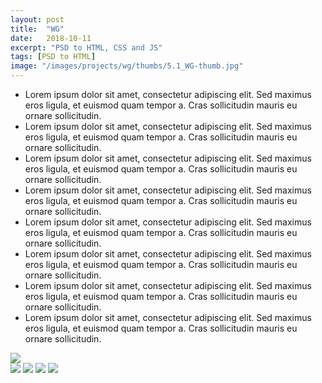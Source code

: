 ```yaml
---
layout: post
title:  "WG"
date:   2018-10-11
excerpt: "PSD to HTML, CSS and JS"
tags: [PSD to HTML]
image: "/images/projects/wg/thumbs/5.1_WG-thumb.jpg"
---
```


<div class="row">
 	<div class="6u">
		<ul>
			<li>Lorem ipsum dolor sit amet, consectetur adipiscing elit. Sed maximus eros ligula, et euismod quam tempor a. Cras sollicitudin mauris eu ornare sollicitudin.</li>
			<li>Lorem ipsum dolor sit amet, consectetur adipiscing elit. Sed maximus eros ligula, et euismod quam tempor a. Cras sollicitudin mauris eu ornare sollicitudin.</li>
			<li>Lorem ipsum dolor sit amet, consectetur adipiscing elit. Sed maximus eros ligula, et euismod quam tempor a. Cras sollicitudin mauris eu ornare sollicitudin.</li>
			<li>Lorem ipsum dolor sit amet, consectetur adipiscing elit. Sed maximus eros ligula, et euismod quam tempor a. Cras sollicitudin mauris eu ornare sollicitudin.</li>
			<li>Lorem ipsum dolor sit amet, consectetur adipiscing elit. Sed maximus eros ligula, et euismod quam tempor a. Cras sollicitudin mauris eu ornare sollicitudin.</li>
			<li>Lorem ipsum dolor sit amet, consectetur adipiscing elit. Sed maximus eros ligula, et euismod quam tempor a. Cras sollicitudin mauris eu ornare sollicitudin.</li>
			<li>Lorem ipsum dolor sit amet, consectetur adipiscing elit. Sed maximus eros ligula, et euismod quam tempor a. Cras sollicitudin mauris eu ornare sollicitudin.</li>
			<li>Lorem ipsum dolor sit amet, consectetur adipiscing elit. Sed maximus eros ligula, et euismod quam tempor a. Cras sollicitudin mauris eu ornare sollicitudin.</li>
		</ul>
 	</div>
 	<div class="6u">
 		<span class="image fit">
 			<img class="fit" src="/images/projects/wg/5.1_WG.jpg"> 
 		</span>
 	</div>
 </div>

<span class="image fit">
	<img src="/images/projects/wg/5.2_WG.jpg"> 
</span>
<span class="image fit">
	<img src="/images/projects/wg/5.3_WG.jpg"> 
</span>
<span class="image fit">
	<img src="/images/projects/wg/5.4_WG.jpg"> 
</span>
<span class="image fit">
	<img src="/images/projects/wg/5.5_WG.jpg"> 
</span>